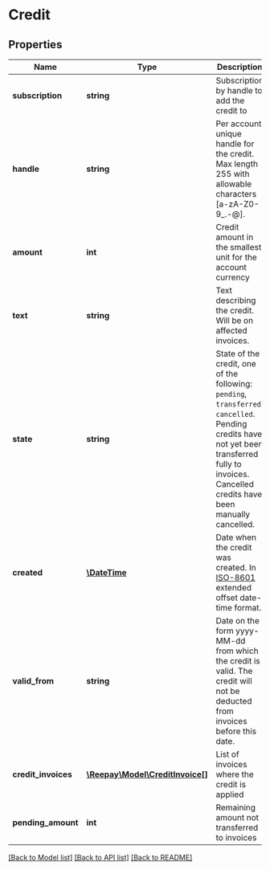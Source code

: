 # Credit

## Properties
Name | Type | Description | Notes
------------ | ------------- | ------------- | -------------
**subscription** | **string** | Subscription by handle to add the credit to |
**handle** | **string** | Per account unique handle for the credit. Max length 255 with allowable characters [a-zA-Z0-9_.-@]. |
**amount** | **int** | Credit amount in the smallest unit for the account currency |
**text** | **string** | Text describing the credit. Will be on affected invoices. |
**state** | **string** | State of the credit, one of the following: `pending`, `transferred`, `cancelled`. Pending credits have not yet been transferred fully to invoices. Cancelled credits have been manually cancelled. |
**created** | [**\DateTime**](\DateTime.md) | Date when the credit was created. In [ISO-8601](http://en.wikipedia.org/wiki/ISO_8601) extended offset date-time format. |
**valid_from** | **string** | Date on the form yyyy-MM-dd from which the credit is valid. The credit will not be deducted from invoices before this date. | [optional]
**credit_invoices** | [**\Reepay\Model\CreditInvoice[]**](CreditInvoice.md) | List of invoices where the credit is applied | [optional]
**pending_amount** | **int** | Remaining amount not transferred to invoices |

[[Back to Model list]](../../README.md#documentation-for-models) [[Back to API list]](../../README.md#documentation-for-api-endpoints) [[Back to README]](../../README.md)


